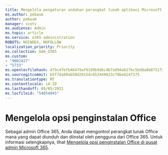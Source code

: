 ```yaml
---
title: Mengelola pengaturan unduhan perangkat lunak aplikasi Microsoft 365
ms.author: pebaum
author: pebaum
manager: scotv
ms.audience: Admin
ms.topic: article
ms.service: o365-administration
ROBOTS: NOINDEX, NOFOLLOW
localization_priority: Priority
ms.collection: Adm_O365
ms.custom:
- "9002427"
- "5733"
ms.openlocfilehash: 479c4fbfb46479af01d9b9dbc4b7a994ab27bc5bd8a8b8751f3dc9d203a60313
ms.sourcegitcommit: b5f7da89a650d2915dc652449623c78be6247175
ms.translationtype: MT
ms.contentlocale: id-ID
ms.lasthandoff: 08/05/2021
ms.locfileid: "54054045"
---
```

# <a name="manage-office-installation-options"></a>Mengelola opsi penginstalan Office

Sebagai admin Office 365, Anda dapat mengontrol perangkat lunak Office mana yang dapat diunduh dan diinstal oleh pengguna dari Office 365. Untuk informasi selengkapnya, lihat [Mengelola opsi penginstalan Office di pusat admin Microsoft 365](https://docs.microsoft.com/deployoffice/manage-software-download-settings-office-365).
